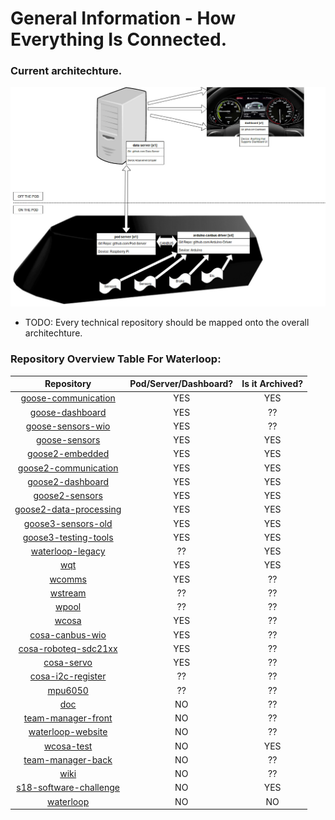 # General Information - How Everything Is Connected.

<!-- Urls to repositories so these can be linked to later. -->

[doc]: https://github.com/waterloop/docs
[goose2-embedded]: https://github.com/waterloop/goose2-embedded
[goose2-communication]: https://github.com/waterloop/goose2-communication
[goose2-dashboard]: https://github.com/waterloop/goose2-dashboard
[goose2-sensors]: https://github.com/waterloop/goose2-sensors
[goose2-data-processing]: https://github.com/waterloop/goose2-data-processing
[waterloop-legacy]: https://github.com/waterloop/waterloop-legacy
[team-manager-front]: https://github.com/waterloop/team-manager-front
[waterloop-website]: https://github.com/waterloop/waterloop-website
[team-manager-back]: https://github.com/waterloop/team-manager-back
[goose-communication]: https://github.com/waterloop/goose-communication
[goose3-sensors-old]: https://github.com/waterloop/goose3-sensors-old
[goose3-testing-tools]: https://github.com/waterloop/goose3-testing-tools
[wcosa]: https://github.com/waterloop/wcosa
[goose-sensors]: https://github.com/waterloop/goose-sensors
[wqt]: https://github.com/waterloop/wqt
[wcomms]: https://github.com/waterloop/wcomms
[goose-dashboard]: https://github.com/waterloop/goose-dashboard
[wcosa-test]: https://github.com/waterloop/wcosa-test
[wiki]: https://github.com/waterloop/wiki
[wstream]: https://github.com/waterloop/wstream
[wpool]: https://github.com/waterloop/wpool
[s18-software-challenge]: https://github.com/waterloop/s18-software-challenge
[goose-sensors-wio]: https://github.com/waterloop/goose-sensors-wio
[cosa-canbus-wio]: https://github.com/waterloop/cosa-canbus-wio
[cosa-roboteq-sdc21xx]: https://github.com/waterloop/cosa-roboteq-sdc21xx
[cosa-servo]: https://github.com/waterloop/cosa-servo
[cosa-i2c-register]: https://github.com/waterloop/cosa-i2c-register
[mpu6050]: https://github.com/waterloop/mpu6050
[waterloop]: https://github.com/waterloop/waterloop

### Current architechture.

![Architechture](img/Architechture.jpg)
* TODO: Every technical repository should be mapped onto the overall architechture.

### Repository Overview Table For Waterloop:


| Repository               | Pod/Server/Dashboard? | Is it Archived? |
| :----------------------: | :-------------------: | :-------------: |
| [goose-communication]    | YES                   | YES             |
| [goose-dashboard]        | YES                   | ??              |
| [goose-sensors-wio]      | YES                   | ??              |
| [goose-sensors]          | YES                   | YES             |
| [goose2-embedded]        | YES                   | YES             |
| [goose2-communication]   | YES                   | YES             |
| [goose2-dashboard]       | YES                   | YES             |
| [goose2-sensors]         | YES                   | YES             |
| [goose2-data-processing] | YES                   | YES             |
| [goose3-sensors-old]     | YES                   | YES             |
| [goose3-testing-tools]   | YES                   | YES             |
| [waterloop-legacy]       | ??                    | YES             |
| [wqt]                    | YES                   | YES             |
| [wcomms]                 | YES                   | ??              |
| [wstream]                | ??                    | ??              |
| [wpool]                  | ??                    | ??              |
| [wcosa]                  | YES                   | ??              |
| [cosa-canbus-wio]        | YES                   | ??              |
| [cosa-roboteq-sdc21xx]   | YES                   | ??              |
| [cosa-servo]             | YES                   | ??              |
| [cosa-i2c-register]      | ??                    | ??              |
| [mpu6050]                | ??                    | ??              |
| [doc]                    | NO                    | ??              |
| [team-manager-front]     | NO                    | ??              |
| [waterloop-website]      | NO                    | ??              |
| [wcosa-test]             | NO                    | YES             |
| [team-manager-back]      | NO                    | ??              |
| [wiki]                   | NO                    | ??              |
| [s18-software-challenge] | NO                    | YES             |
| [waterloop]              | NO                    | NO              |

